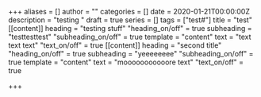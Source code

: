 +++
aliases = []
author = ""
categories = []
date = 2020-01-21T00:00:00Z
description = "testing "
draft = true
series = []
tags = ["test#"]
title = "test"
[[content]]
heading = "testing stuff"
"heading_on/off" = true
subheading = "testtesttest"
"subheading_on/off" = true
template = "content"
text = "text text text"
"text_on/off" = true
[[content]]
heading = "second title"
"heading_on/off" = true
subheading = "yeeeeeeee"
"subheading_on/off" = true
template = "content"
text = "mooooooooooore text"
"text_on/off" = true

+++
